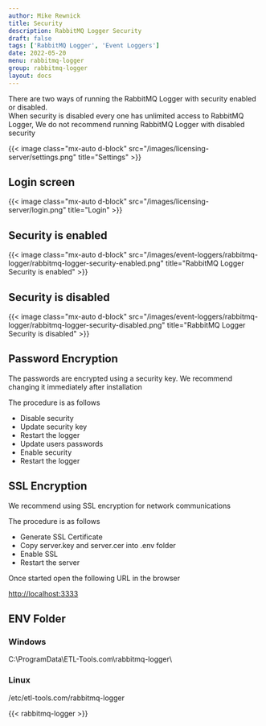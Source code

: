 ```yaml
---
author: Mike Rewnick
title: Security
description: RabbitMQ Logger Security
draft: false
tags: ['RabbitMQ Logger', 'Event Loggers']
date: 2022-05-20
menu: rabbitmq-logger
group: rabbitmq-logger
layout: docs
---
```


There are two ways of running the RabbitMQ Logger with security enabled or disabled.\
When security is disabled every one has unlimited access to RabbitMQ Logger, We do not recommend running RabbitMQ Logger with disabled security

{{< image class="mx-auto d-block"  src="/images/licensing-server/settings.png" title="Settings" >}}

## Login screen

{{< image class="mx-auto d-block"  src="/images/licensing-server/login.png" title="Login" >}}

## Security is enabled

{{< image class="mx-auto d-block"  src="/images/event-loggers/rabbitmq-logger/rabbitmq-logger-security-enabled.png" title="RabbitMQ Logger Security is enabled" >}}

## Security is disabled

{{< image class="mx-auto d-block"  src="/images/event-loggers/rabbitmq-logger/rabbitmq-logger-security-disabled.png" title="RabbitMQ Logger Security is disabled" >}}

## Password Encryption

The passwords are encrypted using a security key. We recommend changing it immediately after installation

The procedure is as follows

- Disable security
- Update security key
- Restart the logger
- Update users passwords
- Enable security
- Restart the logger

## SSL Encryption

We recommend using SSL encryption for network communications

The procedure is as follows

- Generate SSL Certificate
- Copy server.key and server.cer into .env folder
- Enable SSL
- Restart the server

Once started open the following URL in the browser

[http://localhost:3333](http://localhost:3333)

## ENV Folder

### Windows

C:\ProgramData\ETL-Tools.com\rabbitmq-logger\

### Linux

/etc/etl-tools.com/rabbitmq-logger

{{< rabbitmq-logger >}}
